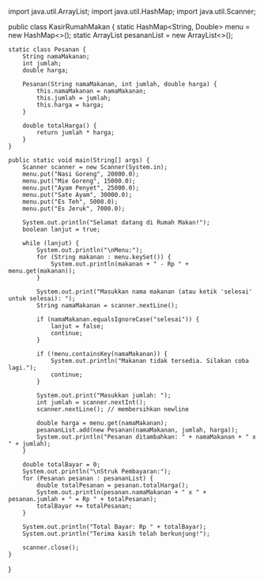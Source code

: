 import java.util.ArrayList;
import java.util.HashMap;
import java.util.Scanner;

public class KasirRumahMakan {
    static HashMap<String, Double> menu = new HashMap<>();
    static ArrayList<Pesanan> pesananList = new ArrayList<>();

    static class Pesanan {
        String namaMakanan;
        int jumlah;
        double harga;

        Pesanan(String namaMakanan, int jumlah, double harga) {
            this.namaMakanan = namaMakanan;
            this.jumlah = jumlah;
            this.harga = harga;
        }

        double totalHarga() {
            return jumlah * harga;
        }
    }

    public static void main(String[] args) {
        Scanner scanner = new Scanner(System.in);
        menu.put("Nasi Goreng", 20000.0);
        menu.put("Mie Goreng", 15000.0);
        menu.put("Ayam Penyet", 25000.0);
        menu.put("Sate Ayam", 30000.0);
        menu.put("Es Teh", 5000.0);
        menu.put("Es Jeruk", 7000.0);

        System.out.println("Selamat datang di Rumah Makan!");
        boolean lanjut = true;

        while (lanjut) {
            System.out.println("\nMenu:");
            for (String makanan : menu.keySet()) {
                System.out.println(makanan + " - Rp " + menu.get(makanan));
            }

            System.out.print("Masukkan nama makanan (atau ketik 'selesai' untuk selesai): ");
            String namaMakanan = scanner.nextLine();

            if (namaMakanan.equalsIgnoreCase("selesai")) {
                lanjut = false;
                continue;
            }

            if (!menu.containsKey(namaMakanan)) {
                System.out.println("Makanan tidak tersedia. Silakan coba lagi.");
                continue;
            }

            System.out.print("Masukkan jumlah: ");
            int jumlah = scanner.nextInt();
            scanner.nextLine(); // membersihkan newline

            double harga = menu.get(namaMakanan);
            pesananList.add(new Pesanan(namaMakanan, jumlah, harga));
            System.out.println("Pesanan ditambahkan: " + namaMakanan + " x " + jumlah);
        }

        double totalBayar = 0;
        System.out.println("\nStruk Pembayaran:");
        for (Pesanan pesanan : pesananList) {
            double totalPesanan = pesanan.totalHarga();
            System.out.println(pesanan.namaMakanan + " x " + pesanan.jumlah + " = Rp " + totalPesanan);
            totalBayar += totalPesanan;
        }

        System.out.println("Total Bayar: Rp " + totalBayar);
        System.out.println("Terima kasih telah berkunjung!");

        scanner.close();
    }
}
